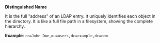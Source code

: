 **Distinguished Name**

It is the full "address" of an LDAP entry. It uniquely identifies each object in the directory. 
It is like a full file path in a filesystem, showing the complete hierarchy.

**Example**: `cn=John Doe,ou=users,dc=example,dc=com`

